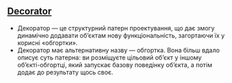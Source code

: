 ## [Decorator](https://refactoring.guru/uk/design-patterns/decorator)

- Декоратор — це структурний патерн проектування, що дає змогу динамічно додавати об’єктам нову функціональність,
  загортаючи їх у корисні «обгортки».
- Декоратор має альтернативну назву — обгортка. Вона більш вдало описує суть патерна: ви розміщуєте цільовий об’єкт у
  іншому об’єкті-обгортці, який запускає базову поведінку об’єкта, а потім додає до результату щось своє.